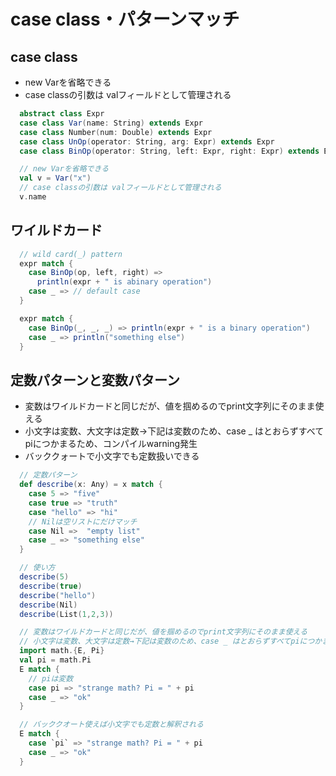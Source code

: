 # case class・パターンマッチ


## case class
- new Varを省略できる
- case classの引数は valフィールドとして管理される
```scala
  abstract class Expr
  case class Var(name: String) extends Expr
  case class Number(num: Double) extends Expr
  case class UnOp(operator: String, arg: Expr) extends Expr
  case class BinOp(operator: String, left: Expr, right: Expr) extends Expr

  // new Varを省略できる
  val v = Var("x")
  // case classの引数は valフィールドとして管理される
  v.name
```

## ワイルドカード

```scala
  // wild card(_) pattern
  expr match {
    case BinOp(op, left, right) =>
      println(expr + " is abinary operation")
    case _ => // default case
  }

  expr match {
    case BinOp(_, _, _) => println(expr + " is a binary operation")
    case _ => println("something else")
  }
```

## 定数パターンと変数パターン
- 変数はワイルドカードと同じだが、値を掴めるのでprint文字列にそのまま使える
- 小文字は変数、大文字は定数→下記は変数のため、case _ はとおらずすべてpiにつかまるため、コンパイルwarning発生
- バッククォートで小文字でも定数扱いできる
```scala
  // 定数パターン
  def describe(x: Any) = x match {
    case 5 => "five"
    case true => "truth"
    case "hello" => "hi"
    // Nilは空リストにだけマッチ
    case Nil =>  "empty list"
    case _ => "something else"
  }

  // 使い方
  describe(5)
  describe(true)
  describe("hello")
  describe(Nil)
  describe(List(1,2,3))

  // 変数はワイルドカードと同じだが、値を掴めるのでprint文字列にそのまま使える
  // 小文字は変数、大文字は定数→下記は変数のため、case _ はとおらずすべてpiにつかまるため、コンパイルwarning発生
  import math.{E, Pi}
  val pi = math.Pi
  E match {
    // piは変数
    case pi => "strange math? Pi = " + pi
    case _ => "ok"
  }

  // バッククオート使えば小文字でも定数と解釈される
  E match {
    case `pi` => "strange math? Pi = " + pi
    case _ => "ok"
  }

```
